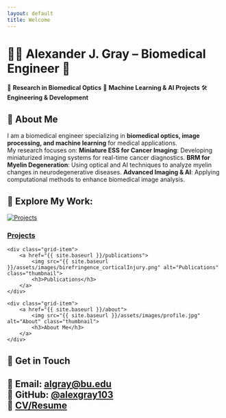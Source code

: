 ```yaml
---
layout: default
title: Welcome
---
```


# 👨‍🔬 Alexander J. Gray – Biomedical Engineer 🚀

🔬 **Research in Biomedical Optics**
🤖 **Machine Learning & AI Projects**
🛠 **Engineering & Development**

## **🔬 About Me**
I am a biomedical engineer specializing in **biomedical optics, image processing, and machine learning** for medical applications.  
My research focuses on:
**Miniature ESS for Cancer Imaging**: Developing miniaturized imaging systems for real-time cancer diagnostics. 
**BRM for Myelin Degeneration**: Using optical and AI techniques to analyze myelin changes in neurodegenerative diseases.
**Advanced Imaging & AI**: Applying computational methods to enhance biomedical image analysis.

## 📂 Explore My Work:
<div class="grid-container">
    <div class="grid-item">
        <a href="{{ site.baseurl }}/projects">
            <img src="{{ site.baseurl }}/assets/images/birefringence_corticalInjury.png" alt="Projects" class="thumbnail">
            <h3>Projects</h3>
        </a>
    </div>
    
    <div class="grid-item">
        <a href="{{ site.baseurl }}/publications">
            <img src="{{ site.baseurl }}/assets/images/birefringence_corticalInjury.png" alt="Publications" class="thumbnail">
            <h3>Publications</h3>
        </a>
    </div>
    
    <div class="grid-item">
        <a href="{{ site.baseurl }}/about">
            <img src="{{ site.baseurl }}/assets/images/profile.jpg" alt="About" class="thumbnail">
            <h3>About Me</h3>
        </a>
    </div>
</div>

## **📧 Get in Touch**
📩 Email: [algray@bu.edu](mailto:algray@bu.edu)  
🔗 GitHub: [@alexgray103](https://github.com/alexgray103)  
📄 [CV/Resume]()
---